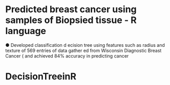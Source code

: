 # Predicted breast cancer using samples of Biopsied tissue - R language
● Developed classification d ecision tree using features such as radius and texture of 569 entries of data gather ed from Wisconsin Diagnostic Breast Cancer ( and achieved 84% accuracy in predicting cancer

# DecisionTreeinR
